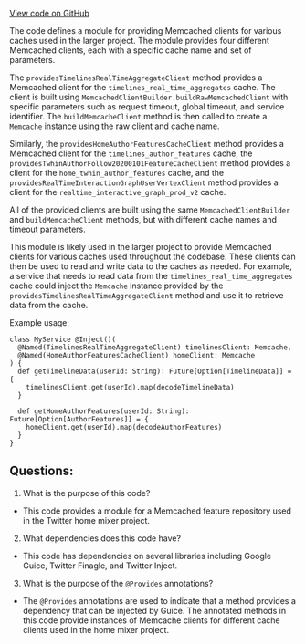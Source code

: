 [View code on GitHub](https://github.com/misbahsy/the-algorithm/home-mixer/server/src/main/scala/com/twitter/home_mixer/module/MemcachedFeatureRepositoryModule.scala)

The code defines a module for providing Memcached clients for various caches used in the larger project. The module provides four different Memcached clients, each with a specific cache name and set of parameters. 

The `providesTimelinesRealTimeAggregateClient` method provides a Memcached client for the `timelines_real_time_aggregates` cache. The client is built using `MemcachedClientBuilder.buildRawMemcachedClient` with specific parameters such as request timeout, global timeout, and service identifier. The `buildMemcacheClient` method is then called to create a `Memcache` instance using the raw client and cache name.

Similarly, the `providesHomeAuthorFeaturesCacheClient` method provides a Memcached client for the `timelines_author_features` cache, the `providesTwhinAuthorFollow20200101FeatureCacheClient` method provides a client for the `home_twhin_author_features` cache, and the `providesRealTimeInteractionGraphUserVertexClient` method provides a client for the `realtime_interactive_graph_prod_v2` cache. 

All of the provided clients are built using the same `MemcachedClientBuilder` and `buildMemcacheClient` methods, but with different cache names and timeout parameters. 

This module is likely used in the larger project to provide Memcached clients for various caches used throughout the codebase. These clients can then be used to read and write data to the caches as needed. For example, a service that needs to read data from the `timelines_real_time_aggregates` cache could inject the `Memcache` instance provided by the `providesTimelinesRealTimeAggregateClient` method and use it to retrieve data from the cache. 

Example usage:
```
class MyService @Inject()(
  @Named(TimelinesRealTimeAggregateClient) timelinesClient: Memcache,
  @Named(HomeAuthorFeaturesCacheClient) homeClient: Memcache
) {
  def getTimelineData(userId: String): Future[Option[TimelineData]] = {
    timelinesClient.get(userId).map(decodeTimelineData)
  }

  def getHomeAuthorFeatures(userId: String): Future[Option[AuthorFeatures]] = {
    homeClient.get(userId).map(decodeAuthorFeatures)
  }
}
```
## Questions: 
 1. What is the purpose of this code?
- This code provides a module for a Memcached feature repository used in the Twitter home mixer project.

2. What dependencies does this code have?
- This code has dependencies on several libraries including Google Guice, Twitter Finagle, and Twitter Inject.

3. What is the purpose of the `@Provides` annotations?
- The `@Provides` annotations are used to indicate that a method provides a dependency that can be injected by Guice. The annotated methods in this code provide instances of Memcache clients for different cache clients used in the home mixer project.